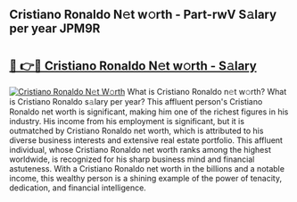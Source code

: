 ## Cristiano Ronaldo N𝚎t w𝚘rth - Part-rwV S𝚊lary per year JPM9R

# <h2><a href="http://gc4g0i3.nevu.top/?p=Cristiano+Ronaldo">🔗 👉🔴 Cristiano Ronaldo N𝚎t w𝚘rth - S𝚊lary</a></h2>

[![Cristiano Ronaldo N𝚎t W𝚘rth](https://i.imgur.com/Oavwk0R.jpeg)](http://gc4g0i3.nevu.top/?p=Cristiano+Ronaldo)
What is Cristiano Ronaldo n𝚎t w𝚘rth? What is Cristiano Ronaldo s𝚊lary per year?
This affluent person's Cristiano Ronaldo net worth is significant, making him one of the richest figures in his industry. His income from his employment is significant, but it is outmatched by Cristiano Ronaldo net worth, which is attributed to his diverse business interests and extensive real estate portfolio. This affluent individual, whose Cristiano Ronaldo net worth ranks among the highest worldwide, is recognized for his sharp business mind and financial astuteness. With a Cristiano Ronaldo net worth in the billions and a notable income, this wealthy person is a shining example of the power of tenacity, dedication, and financial intelligence.
